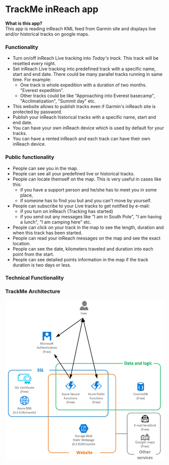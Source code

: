 # TrackMe inReach app
**What is this app?**  
This app is reading inReach KML feed from Garmin site and displays live and/or historical tracks on google maps.
### Functionality
* Turn on/off inReach Live tracking into *Today's track*. This track will be resetted every night.
* Set inReach Live tracking into predefined track with a specific name, start and end date. There could be many parallel tracks running in same time. For example:
  * One track is whole expedition with a duration of two months. "Everest expedition".
  * Other tracks could be like "Approaching into Everest basecamp", "Acclimatization", "Summit day" etc.
* This website allows to publish tracks even if Garmin's inReach site is protected by password.
* Publish your inReach historical tracks with a specific name, start and end date.
* You can have your own inReach device which is used by default for your tracks.
* You can have a rented inReach and each track can have their own inReach device.
### Public functionality
* People can see you in the map.
* People can see all your predefined live or historical tracks. 
* People can locate themself on the map. This is very useful in cases like this: 
  * if you have a support person and he/she has to meet you in some place,
  * if someone has to find you but and you can't move by yourself.
* People can subscribe to your Live tracks to get notified by e-mail:
  * if you turn on inReach (Tracking has started)
  * if you send out any messages like "I am in South Pole", "I am having a lunch", "I am camping here" etc.
* People can click on your track in the map to see the length, duration and when this track has been started.
* People can read your inReach messages on the map and see the exact location.
* People can see the date, kilometers traveled and duration into each point from the start.
* People can see detailed points information in the map if the track duration is two days or less.
### Technical Functionality

### TrackMe Architecture

![Track Me Web Site](TrackMeWebSite.png)



